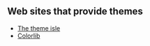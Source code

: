 Web sites that provide themes
----

- [The theme isle](https://themeisle.com)
- [Colorlib](https://colorlib.com)
